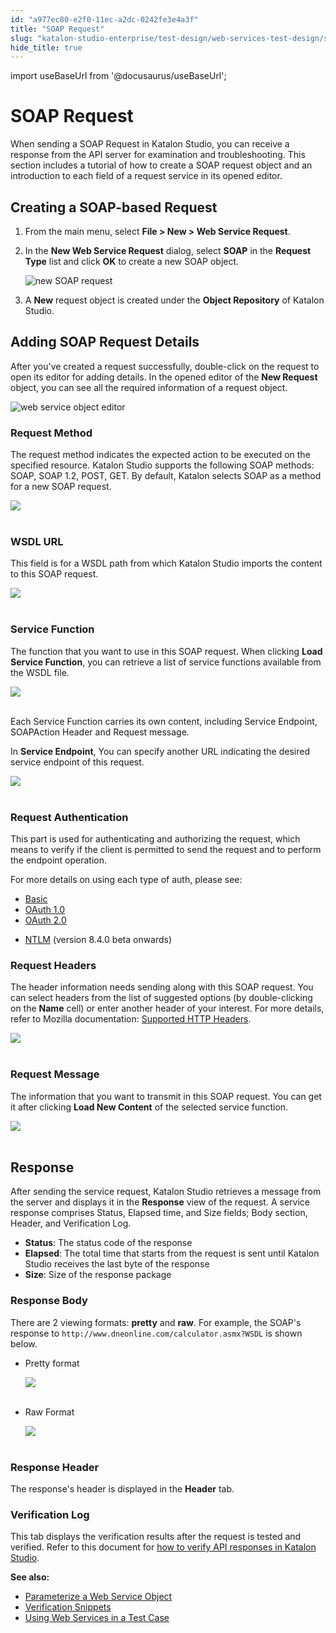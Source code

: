 ```yaml
---
id: "a977ec80-e2f0-11ec-a2dc-0242fe3e4a3f"
title: "SOAP Request"
slug: "katalon-studio-enterprise/test-design/web-services-test-design/soap-request"
hide_title: true
---
```

import useBaseUrl from '@docusaurus/useBaseUrl';


# <a id="id_soap" class="anchor_top_offset"/><a id="ariaid-title1" class="anchor_top_offset"/>SOAP Request

<p xmlns="http://www.w3.org/1999/xhtml" className="p">When sending a SOAP Request in Katalon Studio, you can receive a   response from the API server for examination and troubleshooting.   This section includes a tutorial of how to create a SOAP request   object and an introduction to each field of a request service in   its opened editor.</p> 

## <a id="id_1" class="anchor_top_offset"/>Creating a SOAP-based Request

<ol xmlns="http://www.w3.org/1999/xhtml" className="ol"><li className="li">From the main menu, select <strong className="ph b">File &gt; New &gt; Web Service Request</strong>.</li><li className="li"><p className="p">In the <strong className="ph b">New Web Service Request</strong> dialog, select <strong className="ph b">SOAP</strong> in the <strong className="ph b">Request Type</strong> list and click <strong className="ph b">OK</strong> to create a new SOAP object.</p><p className="p"><img className="image" width={500} src={useBaseUrl("/9e2e3680-0263-11ed-a2dc-0242fe3e4a3f.png")} alt="new SOAP request" /></p></li><li className="li"><p className="p">A <strong className="ph b">New</strong> request object is created under the <strong className="ph b">Object Repository</strong> of Katalon Studio.</p></li></ol> 

## <a id="id_2" class="anchor_top_offset"/>Adding SOAP Request Details

<p xmlns="http://www.w3.org/1999/xhtml" className="p">After you've created a request successfully, double-click on the request to open its editor for adding details. In the opened editor of the <strong className="ph b">New Request</strong> object, you can see all the required information of a request object.</p> 
<p xmlns="http://www.w3.org/1999/xhtml" className="p"><img className="image" width={700} src={useBaseUrl("/9dcd2ac0-0263-11ed-a2dc-0242fe3e4a3f.png")} alt="web service object editor" /></p> 
      

### <a id="id_3" class="anchor_top_offset"/>Request Method

      
        
<p xmlns="http://www.w3.org/1999/xhtml" className="p">The request method indicates the expected action to be executed   on the specified resource. Katalon Studio supports the following   SOAP methods: SOAP, SOAP 1.2, POST, GET. By default, Katalon   selects SOAP as a method for a new SOAP request.</p> 
        
<p xmlns="http://www.w3.org/1999/xhtml" className="p">   <img className="image" src={useBaseUrl("https://github.com/katalon-studio/docs-images/raw/master/katalon-studio/docs/soap-request/method-list.png")} /><br /><br /> </p> 
      
    
      

### <a id="id_4" class="anchor_top_offset"/>WSDL URL

      
        
<p xmlns="http://www.w3.org/1999/xhtml" className="p">This field is for a WSDL path from which Katalon Studio imports   the content to this SOAP request.</p> 
        
<p xmlns="http://www.w3.org/1999/xhtml" className="p">   <img className="image" src={useBaseUrl("https://github.com/katalon-studio/docs-images/raw/master/katalon-studio/docs/soap-request/wsdl-url.png")} /><br /><br /> </p> 
      
    
      

### <a id="id_5" class="anchor_top_offset"/>Service Function

      
        
<p xmlns="http://www.w3.org/1999/xhtml" className="p">The function that you want to use in this SOAP request. When   clicking <strong className="ph b">Load Service Function</strong>, you can retrieve a   list of service functions available from the WSDL file.</p> 
        
<p xmlns="http://www.w3.org/1999/xhtml" className="p">   <img className="image" src={useBaseUrl("https://github.com/katalon-studio/docs-images/raw/master/katalon-studio/docs/soap-request/method.png")} /><br /><br /> </p> 
        
<p xmlns="http://www.w3.org/1999/xhtml" className="p">Each Service Function carries its own content, including Service   Endpoint, SOAPAction Header and Request message.</p> 
        
<p xmlns="http://www.w3.org/1999/xhtml" className="p">In <strong className="ph b">Service Endpoint</strong>, You can specify another   URL indicating the desired service endpoint of this request.</p> 
        
<p xmlns="http://www.w3.org/1999/xhtml" className="p">   <img className="image" src={useBaseUrl("https://github.com/katalon-studio/docs-images/raw/master/katalon-studio/docs/soap-request/service-endpoint.png")} /><br /><br /> </p> 
      
    

### <a id="id_6" class="anchor_top_offset"/>Request Authentication

<p xmlns="http://www.w3.org/1999/xhtml" className="p">This part is used for authenticating and authorizing the   request, which means to verify if the client is permitted to send   the request and to perform the endpoint operation.</p> 
<p xmlns="http://www.w3.org/1999/xhtml" className="p">For more details on using each type of auth, please see:</p> 
<ul xmlns="http://www.w3.org/1999/xhtml" className="ul"><li className="li"><a className="xref" href="/docs/legacy/katalon-studio-enterprise/test-design/web-services-test-design/working-with-apiweb-services-project/basic-authentication">Basic</a>   </li><li className="li"><a className="xref" href="/docs/legacy/katalon-studio-enterprise/test-design/web-services-test-design/working-with-apiweb-services-project/authorization-oauth-1.0">OAuth       1.0</a>   </li><li className="li"><a className="xref" href="/docs/legacy/katalon-studio-enterprise/test-design/web-services-test-design/working-with-apiweb-services-project/authorization-oauth-2.0">OAuth       2.0</a>   </li><li className="li"><p className="p"><a className="xref" href="/docs/legacy/katalon-studio-enterprise/test-design/web-services-test-design/working-with-apiweb-services-project/ntlm-authentication">NTLM</a> (version 8.4.0 beta onwards)</p></li></ul> 

### <a id="id_7" class="anchor_top_offset"/>Request Headers

<p xmlns="http://www.w3.org/1999/xhtml" className="p">The header information needs sending along with this SOAP   request. You can select headers from the list of suggested options   (by double-clicking on the <strong className="ph b">Name</strong> cell) or enter   another header of your interest. For more details, refer to Mozilla documentation: <a className="xref j-external-link" href="https://developer.mozilla.org/en-US/docs/Web/HTTP/Headers" target="_blank">Supported     HTTP Headers</a>.</p> 
<p xmlns="http://www.w3.org/1999/xhtml" className="p">   <img className="image" src={useBaseUrl("https://github.com/katalon-studio/docs-images/raw/master/katalon-studio/docs/soap-request/header.png")} /><br /><br /> </p> 
      

### <a id="id_8" class="anchor_top_offset"/>Request Message

      
        
<p xmlns="http://www.w3.org/1999/xhtml" className="p">The information that you want to transmit in this SOAP request.   You can get it after clicking <strong className="ph b">Load New Content</strong> of   the selected service function.</p> 
        
<p xmlns="http://www.w3.org/1999/xhtml" className="p">   <img className="image" src={useBaseUrl("https://github.com/katalon-studio/docs-images/raw/master/katalon-studio/docs/soap-request/request-message.png")} /><br /><br /> </p> 
      
    
    

## <a id="id_9" class="anchor_top_offset"/>Response

    
      
<p xmlns="http://www.w3.org/1999/xhtml" className="p">After sending the service request, Katalon Studio retrieves a   message from the server and displays it in the   <strong className="ph b">Response</strong> view of the request. A service response   comprises Status, Elapsed time, and Size fields; Body section,   Header, and Verification Log.</p> 
      
<ul xmlns="http://www.w3.org/1999/xhtml" className="ul">   <li className="li">     <strong className="ph b">Status</strong>: The status code of the response</li>   <li className="li">     <strong className="ph b">Elapsed</strong>: The total time that starts from the     request is sent until Katalon Studio receives the last byte of the     response</li>   <li className="li">     <strong className="ph b">Size</strong>: Size of the response package</li> </ul> 
    
              
      

### <a id="id_10" class="anchor_top_offset"/>Response Body

      
        
<p xmlns="http://www.w3.org/1999/xhtml" className="p">There are 2 viewing formats: <strong className="ph b">pretty</strong> and   <strong className="ph b">raw</strong>. For example, the SOAP's response to   <code className="ph codeph">http://www.dneonline.com/calculator.asmx?WSDL</code> is shown   below.</p> 
        
<ul xmlns="http://www.w3.org/1999/xhtml" className="ul">   <li className="li">     <p className="p">Pretty format</p>     <p className="p">       <img className="image" src={useBaseUrl("https://github.com/katalon-studio/docs-images/raw/master/katalon-studio/docs/soap-request/pretty.png")} /><br /><br />     </p>   </li>   <li className="li">     <p className="p">Raw Format</p>     <p className="p">       <img className="image" src={useBaseUrl("https://github.com/katalon-studio/docs-images/raw/master/katalon-studio/docs/soap-request/response.png")} /><br /><br />     </p>   </li> </ul> 
      
    
      

### <a id="id_11" class="anchor_top_offset"/>Response Header

      
        
<p xmlns="http://www.w3.org/1999/xhtml" className="p">The response's header is displayed in   the <strong className="ph b">Header</strong> tab.</p> 
      
    

### <a id="id_12" class="anchor_top_offset"/>Verification Log

<p xmlns="http://www.w3.org/1999/xhtml" className="p">This tab displays the verification results after the request is   tested and verified. Refer to this document for <a className="xref" href="/docs/legacy/katalon-studio-enterprise/test-execution/advanced-guides/api-testing/how-to-verify-api-responses-in-katalon-studio#id_1">how     to verify API responses in Katalon Studio</a>.</p> 
<p xmlns="http://www.w3.org/1999/xhtml" className="p">   <strong className="ph b">See also:</strong> </p> 
<ul xmlns="http://www.w3.org/1999/xhtml" className="ul"><li className="li">     <a className="xref" href="/docs/legacy/katalon-studio-enterprise/test-design/web-services-test-design/parameterize-a-web-service-object">Parameterize a       Web Service Object</a>   </li><li className="li">     <a className="xref" href="/docs/legacy/katalon-studio-enterprise/test-design/web-services-test-design/working-with-apiweb-services-project/verification-snippets">Verification       Snippets</a>   </li><li className="li">     <a className="xref" href="/docs/legacy/katalon-studio-enterprise/test-design/web-services-test-design/using-web-services-in-a-test-case">Using       Web Services in a Test Case</a>   </li></ul> 
